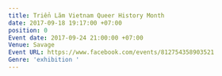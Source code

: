 ```yaml
---
title: Triển Lãm Vietnam Queer History Month
date: 2017-09-18 19:17:00 +07:00
position: 0
Event date: 2017-09-24 21:00:00 +07:00
Venue: Savage
Event URL: https://www.facebook.com/events/812754358903521
Genre: 'exhibition '
---
```



